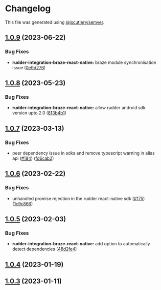 # Changelog

This file was generated using [@jscutlery/semver](https://github.com/jscutlery/semver).

## [1.0.9](https://github.com/rudderlabs/rudder-sdk-react-native/compare/rudder-integration-braze-react-native@1.0.8...rudder-integration-braze-react-native@1.0.9) (2023-06-22)


### Bug Fixes

* **rudder-integration-braze-react-native:** braze module synchronisation issue ([0e9d276](https://github.com/rudderlabs/rudder-sdk-react-native/commit/0e9d276805034fe8e5c9bb8c15102bce452d5b2e))

## [1.0.8](https://github.com/rudderlabs/rudder-sdk-react-native/compare/rudder-integration-braze-react-native@1.0.7...rudder-integration-braze-react-native@1.0.8) (2023-05-23)


### Bug Fixes

* **rudder-integration-braze-react-native:** allow rudder android sdk version upto 2.0 ([813b4b1](https://github.com/rudderlabs/rudder-sdk-react-native/commit/813b4b19c8005c0e49ef9a570a27bb4f891daad0))

## [1.0.7](https://github.com/rudderlabs/rudder-sdk-react-native/compare/rudder-integration-braze-react-native@1.0.6...rudder-integration-braze-react-native@1.0.7) (2023-03-13)


### Bug Fixes

* peer dependency issue in sdks and remove typescript warning in alias api ([#184](https://github.com/rudderlabs/rudder-sdk-react-native/issues/184)) ([fd6cab2](https://github.com/rudderlabs/rudder-sdk-react-native/commit/fd6cab262d1cba21dfd7129caa1a53d614cb7783))

## [1.0.6](https://github.com/rudderlabs/rudder-sdk-react-native/compare/rudder-integration-braze-react-native@1.0.5...rudder-integration-braze-react-native@1.0.6) (2023-02-22)


### Bug Fixes

* unhandled promise rejection in the rudder react-native sdk ([#175](https://github.com/rudderlabs/rudder-sdk-react-native/issues/175)) ([1c9c866](https://github.com/rudderlabs/rudder-sdk-react-native/commit/1c9c866dfd59ef751075ccbcbece36efd891d50b))

## [1.0.5](https://github.com/rudderlabs/rudder-sdk-react-native/compare/rudder-integration-braze-react-native@1.0.4...rudder-integration-braze-react-native@1.0.5) (2023-02-03)


### Bug Fixes

* **rudder-integration-braze-react-native:** add option to automatically detect dependencies ([48d2fe4](https://github.com/rudderlabs/rudder-sdk-react-native/commit/48d2fe45a8f301006e7764359fb735e22363f49b))

## [1.0.4](https://github.com/rudderlabs/rudder-sdk-react-native/compare/rudder-integration-braze-react-native@1.0.3...rudder-integration-braze-react-native@1.0.4) (2023-01-19)

## [1.0.3](https://github.com/rudderlabs/rudder-sdk-react-native/compare/rudder-integration-braze-react-native-1.0.2...rudder-integration-braze-react-native-1.0.3) (2023-01-11)
